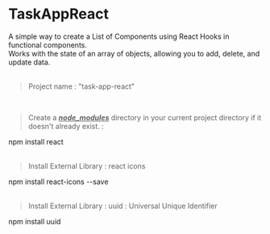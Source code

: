 # TaskAppReact

A simple way to create a List of Components using React Hooks in functional components.<br />
Works with the state of an array of objects, allowing you to add, delete, and update data.<br />
<br />

> Project name : "task-app-react"  <br />
 <br />
 
> Create a <ins>***node_modules***</ins> directory in your current project directory if it doesn't already exist. :

npm install react <br />
<br />

> Install External Library :
react icons

npm install react-icons --save <br />
<br />

> Install External Library : 
uuid : Universal Unique Identifier

npm install uuid
